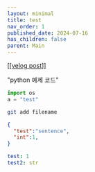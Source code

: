 ```yaml
---
layout: minimal
title: test
nav_order: 1
published_date: 2024-07-16
has_children: false
parent: Main
---
```


<a href='https://velog.io/@s2jin/test'>[[velog post]]</a>

<p>&quot;python 예제 코드&quot;</p>

```python
import os
a = "test"
```

<p><bash 예제 코드></p>

```bash
git add filename
```


```json
{
  "test":"sentence",
  "int":1,
}
```


```yaml
test: 1
test2: str
```
